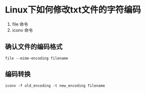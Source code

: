 # Linux下如何修改txt文件的字符编码
1. file 命令
2. iconv 命令

## 确认文件的编码格式
`file --mime-encoding filename`

## 编码转换
`iconv -f old_encoding -t new_encoding filename`

